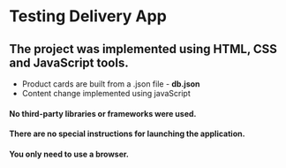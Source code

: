 # Testing Delivery App

## The project was implemented using HTML, CSS and JavaScript tools.

+ Product cards are built from a .json file - **db.json**
+ Content change implemented using javaScript

#### No third-party libraries or frameworks were used.
#### There are no special instructions for launching the application.
#### You only need to use a browser.
